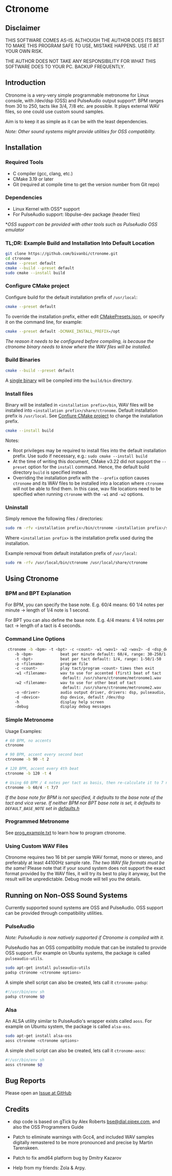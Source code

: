 # Ctronome
## Disclaimer
THIS SOFTWARE COMES AS-IS. ALTHOUGH THE AUTHOR DOES ITS BEST TO MAKE
THIS PROGRAM SAFE TO USE, MISTAKE HAPPENS. USE IT AT YOUR OWN RISK.

THE AUTHOR DOES NOT TAKE ANY RESPONSIBILITY FOR WHAT THIS SOFTWARE
DOES TO YOUR PC. BACKUP FREQUENTLY.

## Introduction
Ctronome is a very-very simple programmable metronome for Linux console,
with /dev/dsp (OSS) and PulseAudio output support*.
BPM ranges from 30 to 250, tacts like 3/4, 7/8 etc. are possible.
It plays external WAV files, so one could use custom sound samples.

Aim is to keep it as simple as it can be with the least dependencies.

*Note: Other sound systems might provide utilities for OSS compatiblity.*

## Installation
### Required Tools
- C compiler (gcc, clang, etc.)
- CMake 3.19 or later
- Git (required at compile time to get the version number from Git repo)

### Dependencies
- Linux Kernel with OSS* support
- For PulseAudio support: libpulse-dev package (header files)

**OSS support can be provided with other tools such as PulseAudio OSS emulator*

### TL;DR: Example Build and Installation Into Default Location
```bash
git clone https://github.com/bivanbi/ctronome.git
cd ctronome
cmake --preset default
cmake --build --preset default
sudo cmake --install build
```

### Configure CMake project
Configure build for the default installation prefix of `/usr/local`:
```bash
cmake --preset default
```

To override the installation prefix, either edit [CMakePresets.json](CMakePresets.json),
or specify it on the command line, for example:
```bash
cmake --preset default -DCMAKE_INSTALL_PREFIX=/opt
```

*The reason it needs to be configured before compiling, is because the ctronome binary needs to know where
the WAV files will be installed.*
 
### Build Binaries
```bash
cmake --build --preset default
```

A [single binary](build/bin/ctronome) will be compiled into the `build/bin` directory.

### Install files
Binary will be installed in `<installation prefix>/bin`, WAV files will be installed into `<installation prefix>/share/ctronome`.
Default installation prefix is `/usr/local`. See [Confiure CMake project](#configure-cmake-project) to change the installation prefix.

```bash
cmake --install build
```

Notes:
- Root privileges may be required to install files into the default installation prefix. Use sudo if necessary, e.g.: `sudo cmake --install build`
- At the time of writing this document, CMake v3.22 did not support the `--preset` option for the `install` command.
Hence, the default build directory `build` is specified instead.
- Overriding the installation prefix with the `--prefix` option causes `ctronome` and its WAV files to be installed
into a location where `ctronome` will not be able to find them. In this case, wav file locations need to be
specified when running `ctronome` with the `-w1` and `-w2` options.

### Uninstall
Simply remove the following files / directories:
```bash
sudo rm -rfv <installation prefix>/bin/ctronome <installation prefix>/share/ctronome
```

Where `<installation prefix>` is the installation prefix used during the installation.

Example removal from default installation prefix of `/usr/local`:
```bash
sudo rm -rfv /usr/local/bin/ctronome /usr/local/share/ctronome
```

## Using Ctronome
### BPM and BPT Explanation
For BPM, you can specify the base note. E.g. 60/4 means:
60 1/4 notes per minute -> length of 1/4 note is 1 second.

For BPT you can also define the base note. E.g. 4/4 means:
4 1/4 notes per tact -> length of a tact is 4 seconds.

### Command Line Options
```bash
 ctronome -b <bpm> -t <bpt> -c <count> -w1 <wav1> -w2 <wav2> -d <dsp_device> -p <program> -h -v
    -b <bpm>            beat per minute default: 60/4, range: 30-250/1-20
    -t <bpt>            beat per tact default: 1/4, range: 1-50/1-50
    -p <filename>       program file
    -c <count>          play tact/program <count> times then exit
    -w1 <filename>      wav to use for accented (first) beat of tact
                         default: /usr/share/ctronome/metronome1.wav
    -w2 <filename>      wav to use for other beat of tact
                         default: /usr/share/ctronome/metronome2.wav
    -o <driver>         audio output driver, drivers: dsp, pulseaudio, default: autodetect
    -d <device>         dsp device, default /dev/dsp
    -h                  display help screen
    -debug              display debug messages
```

### Simple Metronome
Usage Examples:
```bash
# 60 BPM, no accents
ctronome

# 90 BPM, accent every second beat
ctronome -b 90 -t 2

# 120 BPM, accent every 4th beat
ctronome -b 120 -t 4

# Using 60 BPM / 4 notes per tact as basis, then re-calculate it to 7 notes per tact, accent ever 7th beat
ctronome -b 60/4 -t 7/7 
```

*If the base note for BPM is not specified, it defaults to the base note
of the tact and vica verse. If neither BPM nor BPT base note is set, it defaults to `DEFAULT_BASE_NOTE` set
in [defaults.h](src/defaults.h)*

### Programmed Metronome

See [prog_example.txt](docs/prog_example.txt) to learn how to program ctronome.

### Using Custom WAV Files
Ctronome requires two 16 bit per sample WAV format, mono or stereo, and preferably
at least 44100Hz sample rate. *The two WAV file formats must be the same!*
Please note that if your sound system does not support the exact format
provided by the WAV files, it will try its best to play it anyway, but
the result will be unpredictable. Debug mode will tell you the details.


## Running on Non-OSS Sound Systems
Currently supported sound systems are OSS and PulseAudio.
OSS support can be provided through compatibility utilities.

### PulseAudio
*Note: PulseAudio is now natively supported if Ctronome is compiled with it.*

PulseAudio has an OSS compatibility module that can be installed to provide
OSS support. For example on Ubuntu systems, the package is called `pulseaudio-utils`.
```bash
sudo apt-get install pulseaudio-utils
padsp ctronome <ctronome options>
```

A simple shell script can also be created, lets call it `ctronome-padsp`:
```sh
#!/usr/bin/env sh
padsp ctronome $@
```

### Alsa
An ALSA utility similar to PulseAudio's wrapper exists called `aoss`.
For example on Ubuntu system, the package is called `alsa-oss`.

```bash
sudo apt-get install alsa-oss
aoss ctronome <ctronome options>
```

A simple shell script can also be created, lets call it `ctronome-aoss`:
```sh
#!/usr/bin/env sh
aoss ctronome $@
```

## Bug Reports
Please open an [Issue at GitHub](https://github.com/bivanbi/ctronome/issues)

## Credits
* dsp code is based on gTick by Alex Roberts <bse@dial.pipex.com>,
  and also the OSS Programmers Guide

* Patch to eliminate warnings with Gcc4, and included WAV samples digitally
  remastered to be more pronounced and precise by Martin Tarenskeen.

* Patch to fix amd64 platform bug by Dmitry Kazarov
 
* Help from my friends: Zola & Arpy.

